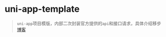 # uni-app-template

> `uni-app`项目模版，内部二次封装官方提供的`api`和接口请求，具体介绍移步[博客](https://lonjinup.github.io/uni-app-template-01/)